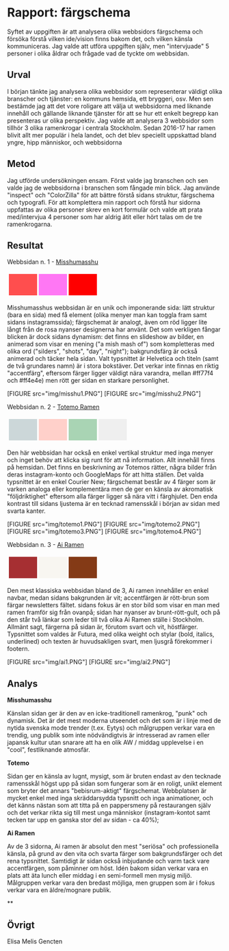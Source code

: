 ---
---
Rapport: färgschema
=========================


Syftet av uppgiften är att analysera olika webbsidors färgschema och försöka förstå
vilken ide/vision finns bakom det, och vilken känsla kommuniceras.
Jag valde att utföra uppgiften själv, men "intervjuade" 5 personer i olika åldrar
och frågade vad de tyckte om webbsidan.

Urval
-----------------------

I början tänkte jag analysera olika webbsidor som representerar väldigt olika branscher
och tjänster: en kommuns hemsida, ett bryggeri, osv. Men sen bestämde jag att det vore roligare
att välja ut webbsidorna med liknande innehåll och gällande liknande tjänster för att se
hur ett enkelt begrepp kan presenteras ur olika perspektiv.
Jag valde att analysera 3 webbsidor som tillhör 3 olika ramenkrogar i centrala Stockholm.
Sedan 2016-17 har ramen blivit allt mer populär i hela landet, och det blev speciellt uppskattad bland yngre, hipp människor, och webbsidorna


Metod
-----------------------

Jag utförde undersökningen ensam. Först valde jag branschen och sen valde jag de webbsidorna i branschen som fångade min blick.
Jag använde "inspect" och "ColorZilla" för att bättre förstå sidans struktur,
färgschema och typografi.
För att komplettera min rapport och förstå hur sidorna uppfattas av olika personer skrev en kort formulär och valde att prata med/intervjua 4 personer som har aldrig ätit eller hört talas om de tre ramenkrogarna.

Resultat
-----------------------
Webbsidan n. 1 - [Misshumasshu](https://misshumasshu.se/)

<table style="border-spacing: 4px; border-collapse: separate">
<tr>
<td style="height: 50px; width: 50px; background-color: #ff4e4e">
<td style="height: 50px; width: 50px; background-color: #ff77f4">
<td style="height: 50px; width: 50px; background-color: #ff0000">
</tr>
</table>

Misshumasshus webbsidan är en unik och imponerande sida: lätt struktur (bara en
sida) med få element (olika menyer man kan toggla fram samt sidans instagramssida);
färgschemat är analogt, även om röd ligger lite långt från de rosa nyanser designerna har använt. Det som verkligen fångar blicken är dock sidans dynamism: det finns en
slideshow av bilder, en animerad <span> som visar en mening ("a mish mash of") som kompletteras med olika ord ("silders", "shots", "day", "night"); bakgrundsfärg är också animerad och täcker hela sidan. Valt typsnittet är Helvetica och titeln (samt de två grundares namn) är i stora bokstäver. Det verkar inte finnas en riktig "accentfärg",
eftersom färger ligger väldigt nära varandra, mellan #ff77f4 och #ff4e4e) men
rött ger sidan en starkare personlighet.  

[FIGURE src="img/misshu1.PNG"]
[FIGURE src="img/misshu2.PNG"]

Webbsidan n. 2 - [Totemo Ramen](https://www.totemoramen.com/)

<table style="border-spacing: 4px; border-collapse: separate">
<tr>
<td style="height: 50px; width: 50px; background-color: #ccd7d9">
<td style="height: 50px; width: 50px; background-color: #ffD0ca">
<td style="height: 50px; width: 50px; background-color: #a9d4b4">
<td style="height: 50px; width: 50px; background-color: #efefef">
</tr>
</table>

Den här webbsidan har också en enkel vertikal struktur med inga menyer och inget behöv
att klicka sig runt för att nå information. Allt innehåll finns på hemsidan.
Det finns en beskrivning av Totemos rätter, några bilder från deras instagram-konto
och GoogleMaps för att hitta ställen. Det valda typsnittet är en enkel Courier New;
färgschemat består av 4 färger som är varken analoga eller komplementära men
de ger en känsla av akromatisk "följdriktighet" eftersom alla färger ligger så nära vitt i färghjulet. Den enda kontrast till sidans ljustema är en tecknad ramensskål i början
av sidan med svarta kanter.

[FIGURE src="img/totemo1.PNG"]
[FIGURE src="img/totemo2.PNG"]
[FIGURE src="img/totemo3.PNG"]
[FIGURE src="img/totemo4.PNG"]


Webbsidan n. 3 - [Ai Ramen](https://www.airamen.se/)

<table style="border-spacing: 4px; border-collapse: separate">
<tr>
<td style="height: 50px; width: 50px; background-color: #a62F32">
<td style="height: 50px; width: 50px; background-color: #f8f6f1">
<td style="height: 50px; width: 50px; background-color: #843a16">
</tr>
</table>

Den mest klassiska webbsidan bland de 3, Ai ramen innehåller en enkel navbar, medan sidans bakgrunden är vit; accentfärgen är rött-brun som färgar newsletters fältet.
sidans fokus är en stor bild som visar en man med ramen framför sig från ovanpå;
sidan har nyanser av brunt-rött-gult, och på den står två länkar som leder till två
olika Ai Ramen ställe i Stockholm. Allmänt sagt, färgerna på sidan är, förutom svart och vit,
höstfärger. Typsnittet som valdes är Futura, med olika weight och stylar (bold, italics, underlined) och texten är huvudsakligen svart, men ljusgrå förekommer i footern.

[FIGURE src="img/ai1.PNG"]
[FIGURE src="img/ai2.PNG"]

Analys
-----------------------
**Misshumasshu**

Känslan sidan ger är den av en icke-traditionell ramenkrog, "punk" och dynamisk.
Det är det mest moderna utseendet och det som är i linje med de nytida svenska mode
trender (t.ex. Eytys) och målgruppen verkar vara en trendig, ung publik
som inte nödvändigtvis är intresserad av ramen eller japansk kultur utan snarare att ha
en olik AW / middag upplevelse i en "cool", festliknande atmosfär.


 **Totemo**

 Sidan ger en känsla av lugnt, mysigt, som är bruten endast av den tecknade
 ramensskål högst upp på sidan som fungerar som är en roligt, unikt element
 som bryter det annars "bebisrum-aktigt" färgschemat.
 Webbplatsen är mycket enkel med inga skräddarsydda typsnitt och inga animationer,
 och det känns nästan som att titta på en pappersmeny på restaurangen själv
 och det verkar rikta sig till mest unga människor (instagram-kontot samt tecken
tar upp en ganska stor del av sidan - ca 40%);



 **Ai Ramen**

Av de 3 sidorna, Ai ramen är absolut den mest "seriösa" och professionella
känsla, på grund av den vita och svarta färger som bakgrundsfärger och
det rena typsnittet. Samtidigt är sidan också inbjudande och varm tack vare
accentfärgen, som påminner om höst. Idén bakom sidan verkar vara en plats
att äta lunch eller middag i en semi-formell men mysig miljö.
Målgruppen verkar vara den bredast möjliga, men gruppen som är i fokus verkar vara
en äldre/mognare publik.




**

Övrigt
-----------------------

Elisa Melis Gencten
